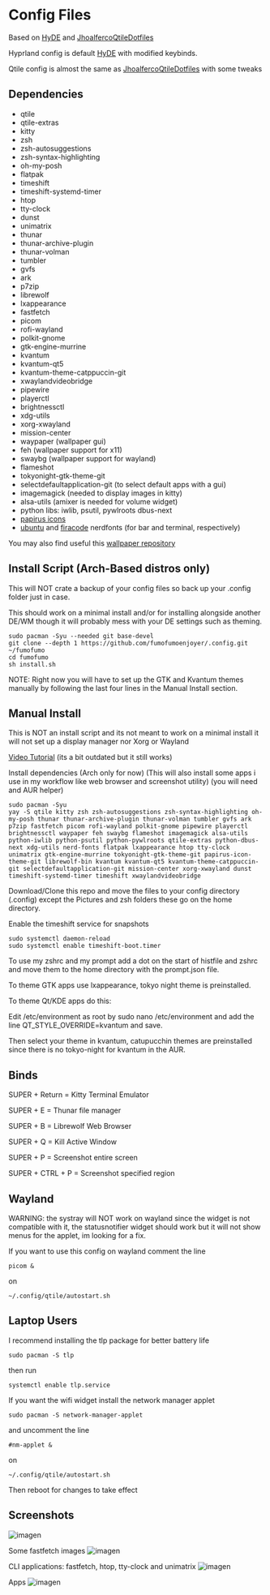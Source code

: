 # Config Files

Based on [HyDE](https://github.com/prasanthrangan/hyprdots) and [JhoalfercoQtileDotfiles](https://github.com/JhonatanFerrer/JhoalfercoQtileDotfiles) 

Hyprland config is default [HyDE](https://github.com/prasanthrangan/hyprdots) with modified keybinds.

Qtile config is almost the same as [JhoalfercoQtileDotfiles](https://github.com/JhonatanFerrer/JhoalfercoQtileDotfiles) with some tweaks

## Dependencies
- qtile
- qtile-extras
- kitty
- zsh
- zsh-autosuggestions
- zsh-syntax-highlighting
- oh-my-posh
- flatpak
- timeshift
- timeshift-systemd-timer
- htop
- tty-clock
- dunst
- unimatrix
- thunar
- thunar-archive-plugin
- thunar-volman
- tumbler
- gvfs
- ark
- p7zip
- librewolf
- lxappearance
- fastfetch
- picom
- rofi-wayland
- polkit-gnome
- gtk-engine-murrine
- kvantum
- kvantum-qt5
- kvantum-theme-catppuccin-git
- xwaylandvideobridge
- pipewire
- playerctl
- brightnessctl
- xdg-utils
- xorg-xwayland
- mission-center
- waypaper (wallpaper gui)
- feh (wallpaper support for x11)
- swaybg (wallpaper support for wayland)
- flameshot
- tokyonight-gtk-theme-git
- selectdefaultapplication-git (to select default apps with a gui)
- imagemagick (needed to display images in kitty)
- alsa-utils (amixer is needed for volume widget)
- python libs: iwlib, psutil, pywlroots dbus-next
- [papirus icons](https://www.pling.com/p/1166289)
- [ubuntu](https://github.com/ryanoasis/nerd-fonts/releases/download/v3.2.1/Ubuntu.zip) and [firacode](https://github.com/ryanoasis/nerd-fonts/releases/download/v3.2.1/FiraCode.zip) nerdfonts (for bar and terminal, respectively)

You may also find useful this [wallpaper repository](https://github.com/tokyo-night/wallpapers)


## Install Script (Arch-Based distros only)

This will NOT crate a backup of your config files so back up your .config folder just in case.

This should work on a minimal install and/or for installing alongside another DE/WM though it will probably mess with your DE settings such as theming.

```shell
sudo pacman -Syu --needed git base-devel
git clone --depth 1 https://github.com/fumofumoenjoyer/.config.git ~/fumofumo
cd fumofumo
sh install.sh
```

NOTE: Right now you will have to set up the GTK and Kvantum themes manually by following the last four lines in the Manual Install section.

## Manual Install
This is NOT an install script and its not meant to work on a minimal install it will not set up a display manager nor Xorg or Wayland 

[Video Tutorial](https://www.youtube.com/watch?v=JD6TK90WiE4) (its a bit outdated but it still works)

Install dependencies (Arch only for now) (This will also install some apps i use in my workflow like web browser and screenshot utility) (you will need and AUR helper)

```shell
sudo pacman -Syu
yay -S qtile kitty zsh zsh-autosuggestions zsh-syntax-highlighting oh-my-posh thunar thunar-archive-plugin thunar-volman tumbler gvfs ark p7zip fastfetch picom rofi-wayland polkit-gnome pipewire playerctl brightnessctl waypaper feh swaybg flameshot imagemagick alsa-utils python-iwlib python-psutil python-pywlroots qtile-extras python-dbus-next xdg-utils nerd-fonts flatpak lxappearance htop tty-clock unimatrix gtk-engine-murrine tokyonight-gtk-theme-git papirus-icon-theme-git librewolf-bin kvantum kvantum-qt5 kvantum-theme-catppuccin-git selectdefaultapplication-git mission-center xorg-xwayland dunst timeshift-systemd-timer timeshift xwaylandvideobridge
```
Download/Clone this repo and move the files to your config directory (.config) except the Pictures and zsh folders these go on the home directory.

Enable the timeshift service for snapshots
```shell
sudo systemctl daemon-reload
sudo systemctl enable timeshift-boot.timer
```

To use my zshrc and my prompt add a dot on the start of histfile and zshrc and move them to the home directory with the prompt.json file.

To theme GTK apps use lxappearance, tokyo night theme is preinstalled.

To theme Qt/KDE apps do this:

Edit /etc/environment as root by sudo nano /etc/environment and add the line QT_STYLE_OVERRIDE=kvantum and save.

Then select your theme in kvantum, catupucchin themes are preinstalled since there is no tokyo-night for kvantum in the AUR.




## Binds
SUPER + Return  = Kitty Terminal Emulator

SUPER + E    =   Thunar file manager

SUPER + B    =    Librewolf Web Browser

SUPER + Q    =    Kill Active Window

SUPER + P    =    Screenshot entire screen

SUPER + CTRL + P    =    Screenshot specified region

## Wayland

WARNING: the systray will NOT work on wayland since the widget is not compatible with it, the statusnotifier widget should work but it will not show menus for the applet, im looking for a fix.

If you want to use this config on wayland comment the line
```shell
picom &
```
on
```shell
~/.config/qtile/autostart.sh
```

## Laptop Users

I recommend installing the tlp package for better battery life
```shell
sudo pacman -S tlp
```
then run
```shell
systemctl enable tlp.service
```
If you want the wifi widget install the network manager applet
```shell
sudo pacman -S network-manager-applet
```
and uncomment the line
```shell
#nm-applet &
```
on
```shell
~/.config/qtile/autostart.sh
```

Then reboot for changes to take effect

## Screenshots
![imagen](https://github.com/Juancholololo/.config/blob/main/Pictures/screenshots/2024-10-16_17-30_1.png)

Some fastfetch images
![imagen](https://github.com/Juancholololo/.config/blob/main/Pictures/screenshots/2024-10-16_16-23.png)

CLI applications: fastfetch, htop, tty-clock and unimatrix
![imagen](https://github.com/Juancholololo/.config/blob/main/Pictures/screenshots/2024-10-16_17-09.png)

Apps
![imagen](https://github.com/Juancholololo/.config/blob/main/Pictures/screenshots/2024-10-16_17-30.png)

